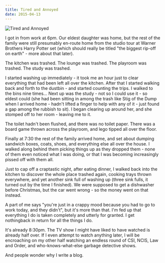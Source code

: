 ```yaml
---
title: Tired and Annoyed
date: 2015-04-13
---
```


![Tired and Annoyed](https://source.unsplash.com/npxXWgQ33ZQ/1600x900)

I got in from work at 6pm. Our eldest daughter was home, but the rest of the family were still presumably en-route home from the studio tour at Warner Brothers Harry Potter set (which should really be titled "the biggest rip-off on earth" - more about that later).

The kitchen was trashed. The lounge was trashed. The playroom was trashed. The study was trashed.

I started washing up immediately - it took me an hour just to clear everything that had been left all over the kitchen. After that I started walking back and forth to the dustbin - and started counting the trips. I walked to the bins nine times... Next up was the study - not so I could use it - so eldest could (she had been sitting in among the trash like Stig of the Dump when I arrived home - hadn't lifted a finger to help with any of it - just found a gap among the rubbish to sit). I began clearing up around her, and she stomped off to her room - leaving me to it.

The toilet hadn't been flushed, and there was no toilet paper. There was a board game thrown across the playroom, and lego tipped all over the floor.

Finally at 7:30 the rest of the family arrived home, and set about dumping sandwich boxes, coats, shoes, and everything else all over the house. I walked along behind them picking things up as they dropped them - none of them even noticed what I was doing, or that I was becoming increasingly pissed off with them all.

Just to cap off a craptastic night, after eating dinner, I walked back into the kitchen to discover the whole place trashed again, cooking trays thrown everywhere, and yet another sink full of washing up (three sink fulls, it turned out by the time I finished). We were supposed to get a dishwasher before Christmas, but the car went wrong - so the money went on that instead.

A part of me says "you're just in a crappy mood because you had to go to work today, and they didn't", but it's more than that. I'm fed up that everything I do is taken completely and utterly for granted. I get nothingback in return for all the things I do.

It's already 8:30pm. The TV show I might have liked to have watched is already half over. If I even attempt to watch anything later, I will be encroaching on my other half watching an endless round of CSI, NCIS, Law and Order, and who-knows-what-else garbage detective shows.

And people wonder why I write a blog.